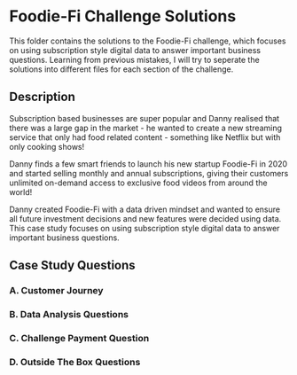 # Foodie-Fi Challenge Solutions

This folder contains the solutions to the Foodie-Fi challenge, which focuses on using subscription style digital data to answer important business questions. Learning from previous mistakes, I will try to seperate the solutions into different files for each section of the challenge.

## Description

Subscription based businesses are super popular and Danny realised that there was a large gap in the market - he wanted to create a new streaming service that only had food related content - something like Netflix but with only cooking shows!

Danny finds a few smart friends to launch his new startup Foodie-Fi in 2020 and started selling monthly and annual subscriptions, giving their customers unlimited on-demand access to exclusive food videos from around the world!

Danny created Foodie-Fi with a data driven mindset and wanted to ensure all future investment decisions and new features were decided using data. This case study focuses on using subscription style digital data to answer important business questions.

## Case Study Questions

### A. Customer Journey


### B. Data Analysis Questions


### C. Challenge Payment Question


### D. Outside The Box Questions

